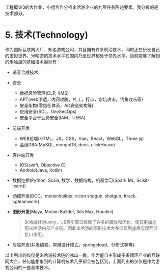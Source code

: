 工程概论3的大作业，小组合作分析米哈游企业的九项任务陈述要素。我分析的是技术部分。

# 5. 技术(Technology)

作为国际互联网大厂，知名游戏公司，并且拥有许多前沿技术，同时正在研发自己的虚拟世界，米哈游的技术水平在国内乃至世界都处于领先水平。目前能够了解到的米哈游的基础技术类别有：

* 语音合成技术
* 安全
	* 数据风险管理(DLP, KMS)
	* APT(web渗透，内网攻防，社工，打点，水坑攻击，钓鱼攻击等)
	* 安全架构(零信任体系，AD安全架构等)
	* 应用安全(SDL，DevSecOps)
	* 安全平台于业务安全(IAM，UEBA)
* 前端开发
	* WEB前端(HTML，JS，CSS，Vue，React，WebGL，Three.js)
	* 高级DBA(MySQL, mongoDB, doris, clickHouse)
* 客户端开发
	* IOS(swift, Objective C)
	* Android(Java, Kotlin)
* 数据挖掘(Python, Scala, 数学，数据结构，机器学习(Spark ML, Scikit-learn))
* 动捕开发(DCC，motionbuilder, vicon shogun, shotgun, ftrack, cgteamwork)
* **图形开发**(Maya, Motion Builder, 3ds Max, Houdini)

  > 米哈游针对unity，UE等引擎已经做了许多的魔改和优化，使其更加适配米哈游内部产业链。因此米哈游的图形技术大多涉及到底层实现而非接口使用。

* 后端开发(并发编程，常用设计模式，springcloud，分布式等等)

以上列出的仅仅是米哈游技术链的冰山一角。作为能自主形成多条闭环产业的互联网大企，任何能想象到的计算机技术几乎都会被包括到，上面列出的仅仅是作为游戏公司的一些基本技术。